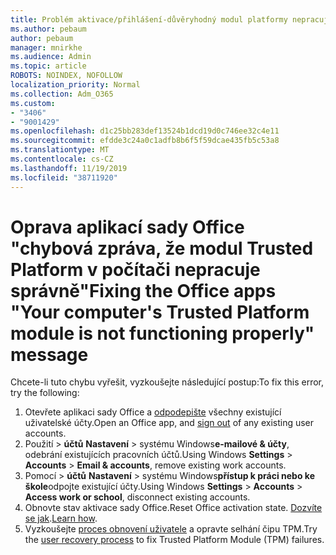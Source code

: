 ```yaml
---
title: Problém aktivace/přihlášení-důvěryhodný modul platformy nepracuje chybně
ms.author: pebaum
author: pebaum
manager: mnirkhe
ms.audience: Admin
ms.topic: article
ROBOTS: NOINDEX, NOFOLLOW
localization_priority: Normal
ms.collection: Adm_O365
ms.custom:
- "3406"
- "9001429"
ms.openlocfilehash: d1c25bb283def13524b1dcd19d0c746ee32c4e11
ms.sourcegitcommit: efdde3c24a0c1adfb8b6f5f59dcae435fb5c53a8
ms.translationtype: MT
ms.contentlocale: cs-CZ
ms.lasthandoff: 11/19/2019
ms.locfileid: "38711920"
---
```

# <a name="fixing-the-office-apps-your-computers-trusted-platform-module-is-not-functioning-properly-message"></a><span data-ttu-id="3d406-102">Oprava aplikací sady Office "chybová zpráva, že modul Trusted Platform v počítači nepracuje správně"</span><span class="sxs-lookup"><span data-stu-id="3d406-102">Fixing the Office apps "Your computer's Trusted Platform module is not functioning properly" message</span></span>

<span data-ttu-id="3d406-103">Chcete-li tuto chybu vyřešit, vyzkoušejte následující postup:</span><span class="sxs-lookup"><span data-stu-id="3d406-103">To fix this error, try the following:</span></span>

1. <span data-ttu-id="3d406-104">Otevřete aplikaci sady Office a [odpodepište](https://support.office.com/article/5a20dc11-47e9-4b6f-945d-478cb6d92071) všechny existující uživatelské účty.</span><span class="sxs-lookup"><span data-stu-id="3d406-104">Open an Office app, and [sign out](https://support.office.com/article/5a20dc11-47e9-4b6f-945d-478cb6d92071) of any existing user accounts.</span></span>   
2. <span data-ttu-id="3d406-105">Použití > **účtů** **Nastavení** > systému Windows**e-mailové & účty**, odebrání existujících pracovních účtů.</span><span class="sxs-lookup"><span data-stu-id="3d406-105">Using Windows **Settings** > **Accounts** > **Email & accounts**, remove existing work accounts.</span></span> 
3. <span data-ttu-id="3d406-106">Pomocí > **účtů** **Nastavení** > systému Windows**přístup k práci nebo ke škole**odpojte existující účty.</span><span class="sxs-lookup"><span data-stu-id="3d406-106">Using Windows **Settings** > **Accounts** > **Access work or school**, disconnect existing accounts.</span></span> 
4. <span data-ttu-id="3d406-107">Obnovte stav aktivace sady Office.</span><span class="sxs-lookup"><span data-stu-id="3d406-107">Reset Office activation state.</span></span> <span data-ttu-id="3d406-108">[Dozvíte se jak](https://docs.microsoft.com/office365/troubleshoot/activation/reset-office-365-proplus-activation-state
).</span><span class="sxs-lookup"><span data-stu-id="3d406-108">[Learn how](https://docs.microsoft.com/office365/troubleshoot/activation/reset-office-365-proplus-activation-state
).</span></span>
5. <span data-ttu-id="3d406-109">Vyzkoušejte [proces obnovení uživatele](https://docs.microsoft.com/office365/troubleshoot/administration/connection-issue-when-sign-in-office-2016#symptom-2) a opravte selhání čipu TPM.</span><span class="sxs-lookup"><span data-stu-id="3d406-109">Try the [user recovery process](https://docs.microsoft.com/office365/troubleshoot/administration/connection-issue-when-sign-in-office-2016#symptom-2) to fix Trusted Platform Module (TPM) failures.</span></span>